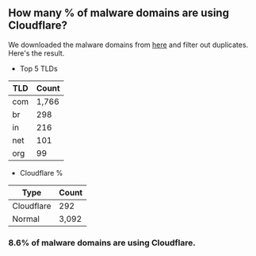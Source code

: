 ## How many % of malware domains are using Cloudflare?


We downloaded the malware domains from [here](https://urlhaus.abuse.ch) and filter out duplicates.
Here's the result.


[//]: # (start replacement)


- Top 5 TLDs

| TLD | Count |
| --- | --- |
| com | 1,766 |
| br | 298 |
| in | 216 |
| net | 101 |
| org | 99 |


- Cloudflare %

| Type | Count |
| --- | --- |
| Cloudflare | 292 |
| Normal | 3,092 |


### 8.6% of malware domains are using Cloudflare.